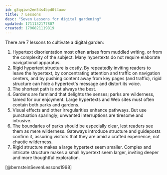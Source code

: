 ```yaml
---
id: g3qqiwn2en54s4bpd0t4uxw
title: 7 Lessons
desc: "Seven Lessons for digital gardening"
updated: 1711132177807
created: 1706821119819
---
```


There are 7 lessons to cultivate a digital garden:

1. Hypertext disorientation most often arises from muddled writing, or from the
   complexity of the subject. Many hypertexts do not require elaborate navigational
   apparatus.
2. Rigid hypertext structure is costly. By repeatedly inviting readers to leave
   the hypertext, by concentrating attention and traffic on navigation centers, and
   by pushing content away from key pages (and traffic), rigid structure can hide a
   hypertext's message and distort its voice.
3. The shortest path is not always the best.
4. Gardens are farmland that delights the senses; parks are wilderness, tamed
   for our enjoyment. Large hypertexts and Web sites must often contain both parks
   and gardens.
5. Visual effects and other irregularities enhance pathways. But use punctuation
   sparingly; unwanted interruptions are tiresome and intrusive.
6. The boundaries of parks should be especially clear, lest readers see them as
   mere wilderness. Gateways introduce structure and guideposts confirm it,
   assuring visitors that they are amid a crafted experience, not chaotic
   wilderness.
7. Rigid structure makes a large hypertext seem smaller. Complex and intricate
   structure makes a small hypertext seem larger, inviting deeper and more
   thoughtful exploration.

[@bernsteinSevenLessons1998]
